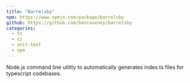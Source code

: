 ```yaml
---
title: "Barrelsby"
npm: https://www.npmjs.com/package/barrelsby
github: https://github.com/bencoveney/barrelsby
categories:
  - ts
  - ci
  - unit-test
  - npm
---
```


Node.js command line utility to automatically generates index.ts files for typescript codebases.
